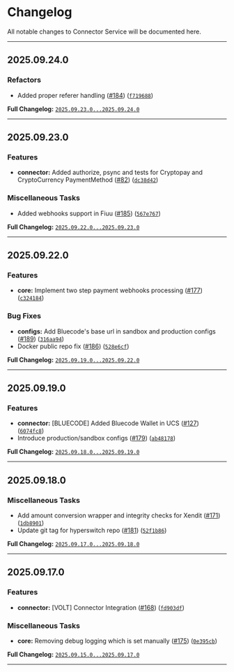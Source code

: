 # Changelog

All notable changes to Connector Service will be documented here.

- - -

## 2025.09.24.0

### Refactors

- Added proper referer handling ([#184](https://github.com/juspay/connector-service/pull/184)) ([`f719688`](https://github.com/juspay/connector-service/commit/f719688943adf7bc17bb93dcb43f27485c17a96e))

**Full Changelog:** [`2025.09.23.0...2025.09.24.0`](https://github.com/juspay/connector-service/compare/2025.09.23.0...2025.09.24.0)

- - -

## 2025.09.23.0

### Features

- **connector:** Added authorize, psync and tests for Cryptopay and CryptoCurrency PaymentMethod ([#82](https://github.com/juspay/connector-service/pull/82)) ([`dc38d42`](https://github.com/juspay/connector-service/commit/dc38d425a5ba851898acce6bdbc83ead38483bd3))

### Miscellaneous Tasks

- Added webhooks support in Fiuu ([#185](https://github.com/juspay/connector-service/pull/185)) ([`567e767`](https://github.com/juspay/connector-service/commit/567e767433b49b4ca77879ce01fd6aab0c906250))

**Full Changelog:** [`2025.09.22.0...2025.09.23.0`](https://github.com/juspay/connector-service/compare/2025.09.22.0...2025.09.23.0)

- - -

## 2025.09.22.0

### Features

- **core:** Implement two step payment webhooks processing ([#177](https://github.com/juspay/connector-service/pull/177)) ([`c324184`](https://github.com/juspay/connector-service/commit/c3241847516663fe696e6401dc79ac67cdcddb4c))

### Bug Fixes

- **configs:** Add Bluecode's base url in sandbox and production configs ([#189](https://github.com/juspay/connector-service/pull/189)) ([`316aa94`](https://github.com/juspay/connector-service/commit/316aa94251a549d5890f13d060b299c9e9c81033))
- Docker public repo fix ([#186](https://github.com/juspay/connector-service/pull/186)) ([`528e6cf`](https://github.com/juspay/connector-service/commit/528e6cfb0e6737b9811bc63d34e17b7521b92101))

**Full Changelog:** [`2025.09.19.0...2025.09.22.0`](https://github.com/juspay/connector-service/compare/2025.09.19.0...2025.09.22.0)

- - -

## 2025.09.19.0

### Features

- **connector:** [BLUECODE] Added Bluecode Wallet in UCS ([#127](https://github.com/juspay/connector-service/pull/127)) ([`6074fc8`](https://github.com/juspay/connector-service/commit/6074fc8c64b5a678a1cdbc0439f19653bc665d67))
- Introduce production/sandbox configs ([#179](https://github.com/juspay/connector-service/pull/179)) ([`ab48178`](https://github.com/juspay/connector-service/commit/ab48178d6926dd5d7f7a4b1ef65071576c96e462))

**Full Changelog:** [`2025.09.18.0...2025.09.19.0`](https://github.com/juspay/connector-service/compare/2025.09.18.0...2025.09.19.0)

- - -

## 2025.09.18.0

### Miscellaneous Tasks

- Add amount conversion wrapper and integrity checks for Xendit ([#171](https://github.com/juspay/connector-service/pull/171)) ([`1db8901`](https://github.com/juspay/connector-service/commit/1db89016bef235f7f669cee7da4d723f57889013))
- Update git tag for hyperswitch repo ([#181](https://github.com/juspay/connector-service/pull/181)) ([`52f1b86`](https://github.com/juspay/connector-service/commit/52f1b863ef0a6bf845648ac0cbfc3501fa95f1ef))

**Full Changelog:** [`2025.09.17.0...2025.09.18.0`](https://github.com/juspay/connector-service/compare/2025.09.17.0...2025.09.18.0)

- - -

## 2025.09.17.0

### Features

- **connector:** [VOLT] Connector Integration ([#168](https://github.com/juspay/connector-service/pull/168)) ([`fd903df`](https://github.com/juspay/connector-service/commit/fd903df09fd2c177445bc6a25da21127ad6da4a6))

### Miscellaneous Tasks

- **core:** Removing debug logging which is set manually ([#175](https://github.com/juspay/connector-service/pull/175)) ([`0e395cb`](https://github.com/juspay/connector-service/commit/0e395cbba5ff05100b171915fdb964b3c8b17323))

**Full Changelog:** [`2025.09.15.0...2025.09.17.0`](https://github.com/juspay/connector-service/compare/2025.09.15.0...2025.09.17.0)

- - -
